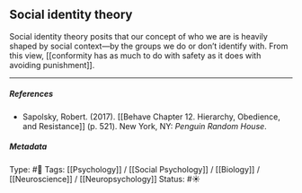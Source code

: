 ## Social identity theory # 

Social identity theory posits that our concept of who we are is heavily shaped by social context—by the groups we do or don’t identify with. From this view, [[conformity has as much to do with safety as it does with avoiding punishment]].

___

##### References

- Sapolsky, Robert. (2017). [[Behave Chapter 12. Hierarchy, Obedience, and Resistance]] (p. 521). New York, NY: _Penguin Random House_. 

##### Metadata

Type: #🔴 
Tags: [[Psychology]] / [[Social Psychology]] / [[Biology]] / [[Neuroscience]] / [[Neuropsychology]] 
Status: #☀️ 